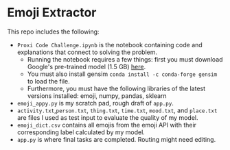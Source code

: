 # Emoji Extractor

This repo includes the following:
* `Proxi Code Challenge.ipynb` is the notebook containing code and explanations that connect to solving the problem.
    * Running the notebook requires a few things: first you must download Google's pre-trained model (1.5 GB) [here](https://drive.google.com/file/d/0B7XkCwpI5KDYNlNUTTlSS21pQmM/edit).
    * You must also install gensim `conda install -c conda-forge gensim` to load the file.
    * Furthermore, you must have the following libraries of the latest versions installed: emoji, numpy, pandas, sklearn
* `emoji_appy.py` is my scratch pad, rough draft of `app.py`.
* `activity.txt`,`person.txt`, `thing.txt`, `time.txt`, `mood.txt`, and `place.txt` are files I used as test input to evaluate the quality of my model.  
* `emoji_dict.csv` contains all emojis from the emoji API with their corresponding label calculated by my model.
* `app.py` is where final tasks are completed. Routing might need editing.


